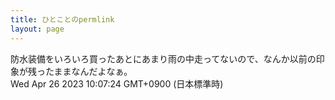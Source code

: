 ```yaml
---
title: ひとことのpermlink
layout: page
---
```

<div class="box" dt="1682471244751">
  防水装備をいろいろ買ったあとにあまり雨の中走ってないので、なんか以前の印象が残ったままなんだよなぁ。
  <div class="content is-small">Wed Apr 26 2023 10:07:24 GMT+0900 (日本標準時)</div>
</div>